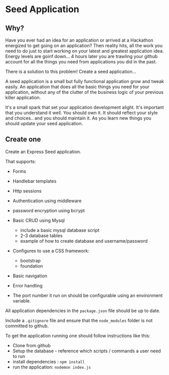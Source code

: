 # Seed Application

## Why?

Have you ever had an idea for an application or arrived at a Hackathon energized to get going on an application? Then reality hits, all the work you need to do just to start working on your latest and greatest application idea. Energy levels are goinf down... 4 hours later you are trawling your github account for all the things you need from applications you did in the past.

There is a solution to this problem! Create a seed application... 

A seed application is a small but fully functional application grow and tweak easily. An application that does all the basic things you need for your application, without any of the clutter of the business logic of your previous killer application.

It's a small spark that set your application development alight. It's important that you understand it well. You should own it. It should reflect your style and choices.. and you should maintain it. As you learn new things you should update your seed application.

## Create one

Create an Express Seed application.

That supports:
* Forms
* Handlebar templates
* Http sessions
* Authentication using middleware
* password encryption using bcrypt

* Basic CRUD using Mysql
  * include a basic mysql database script
  * 2-3 database tables
  * example of how to create database and username/password
* Configures to use a CSS framework:
  * bootstrap
  * foundation
* Basic navigation
* Error handling
* The port number it run on should be configurable using an environment variable.

All application dependencies in the `package.json` file should be up to date.

Include a `.gitignore` file and ensure that the `node_modules` folder is not committed to github.

To get the application running one should follow instructions like this:

* Clone from github
* Setup the database - reference which scripts / commands a user need to run
* install dependencies : `npm install`
* run the application: `nodemon index.js`
